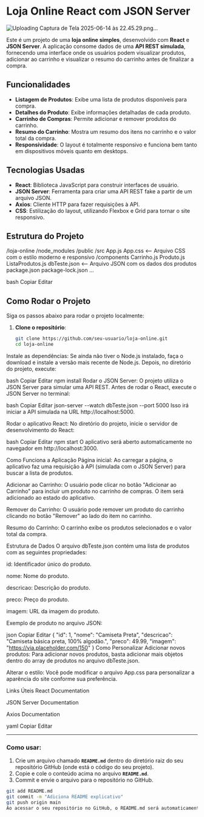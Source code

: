 # Loja Online React com JSON Server



![Uploading Captura de Tela 2025-06-14 às 22.45.29.png…]()

Este é um projeto de uma **loja online simples**, desenvolvido com **React** e **JSON Server**. A aplicação consome dados de uma **API REST simulada**, fornecendo uma interface onde os usuários podem visualizar produtos, adicionar ao carrinho e visualizar o resumo do carrinho antes de finalizar a compra.

## Funcionalidades

- **Listagem de Produtos**: Exibe uma lista de produtos disponíveis para compra.
- **Detalhes do Produto**: Exibe informações detalhadas de cada produto.
- **Carrinho de Compras**: Permite adicionar e remover produtos do carrinho.
- **Resumo do Carrinho**: Mostra um resumo dos itens no carrinho e o valor total da compra.
- **Responsividade**: O layout é totalmente responsivo e funciona bem tanto em dispositivos móveis quanto em desktops.

## Tecnologias Usadas

- **React**: Biblioteca JavaScript para construir interfaces de usuário.
- **JSON Server**: Ferramenta para criar uma API REST fake a partir de um arquivo JSON.
- **Axios**: Cliente HTTP para fazer requisições à API.
- **CSS**: Estilização do layout, utilizando Flexbox e Grid para tornar o site responsivo.

## Estrutura do Projeto

/loja-online
/node_modules
/public
/src
App.js
App.css <-- Arquivo CSS com o estilo moderno e responsivo
/components
Carrinho.js
Produto.js
ListaProdutos.js
dbTeste.json <-- Arquivo JSON com os dados dos produtos
package.json
package-lock.json
...

bash
Copiar
Editar

## Como Rodar o Projeto

Siga os passos abaixo para rodar o projeto localmente:

1. **Clone o repositório**:
   ```bash
   git clone https://github.com/seu-usuario/loja-online.git
   cd loja-online
Instale as dependências:
Se ainda não tiver o Node.js instalado, faça o download e instale a versão mais recente de Node.js.
Depois, no diretório do projeto, execute:

bash
Copiar
Editar
npm install
Rodar o JSON Server:
O projeto utiliza o JSON Server para simular uma API REST. Antes de rodar o React, execute o JSON Server no terminal:

bash
Copiar
Editar
json-server --watch dbTeste.json --port 5000
Isso irá iniciar a API simulada na URL http://localhost:5000.

Rodar o aplicativo React:
No diretório do projeto, inicie o servidor de desenvolvimento do React:

bash
Copiar
Editar
npm start
O aplicativo será aberto automaticamente no navegador em http://localhost:3000.

Como Funciona a Aplicação
Página inicial: Ao carregar a página, o aplicativo faz uma requisição à API (simulada com o JSON Server) para buscar a lista de produtos.

Adicionar ao Carrinho: O usuário pode clicar no botão "Adicionar ao Carrinho" para incluir um produto no carrinho de compras. O item será adicionado ao estado do aplicativo.

Remover do Carrinho: O usuário pode remover um produto do carrinho clicando no botão "Remover" ao lado do item no carrinho.

Resumo do Carrinho: O carrinho exibe os produtos selecionados e o valor total da compra.

Estrutura de Dados
O arquivo dbTeste.json contém uma lista de produtos com as seguintes propriedades:

id: Identificador único do produto.

nome: Nome do produto.

descricao: Descrição do produto.

preco: Preço do produto.

imagem: URL da imagem do produto.

Exemplo de produto no arquivo JSON:

json
Copiar
Editar
{
  "id": 1,
  "nome": "Camiseta Preta",
  "descricao": "Camiseta básica preta, 100% algodão.",
  "preco": 49.99,
  "imagem": "https://via.placeholder.com/150"
}
Como Personalizar
Adicionar novos produtos: Para adicionar novos produtos, basta adicionar mais objetos dentro do array de produtos no arquivo dbTeste.json.

Alterar o estilo: Você pode modificar o arquivo App.css para personalizar a aparência do site conforme sua preferência.

Links Úteis
React Documentation

JSON Server Documentation

Axios Documentation

yaml
Copiar
Editar

---

### Como usar:

1. Crie um arquivo chamado **`README.md`** dentro do diretório raiz do seu repositório GitHub (onde está o código do seu projeto).
2. Copie e cole o conteúdo acima no arquivo **`README.md`**.
3. Commit e envie o arquivo para o repositório no GitHub.

```bash
git add README.md
git commit -m "Adiciona README explicativo"
git push origin main
Ao acessar o seu repositório no GitHub, o README.md será automaticamente renderizado com a formatação que inclui parágrafos, listas e blocos de código.
